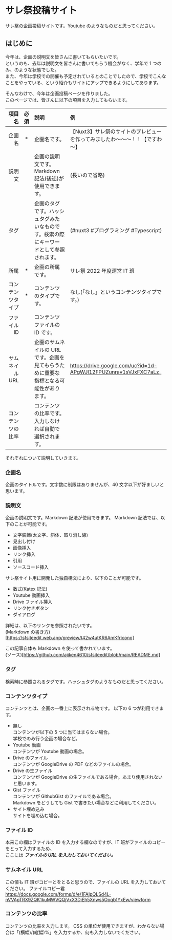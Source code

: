# サレ祭投稿サイト

サレ祭の企画投稿サイトです。Youtube のようなものだと思ってください。

## はじめに

今年は、企画の説明文を皆さんに書いてもらいたいです。  
というのも、去年は説明文を皆さんに書いてもらう機会がなく、学年で 1 つのみ、のような状態でした。  
また、今年は学校での開催も予定されているとのことでしたので、学校でこんなことをやっている、という紹介もサイトにアップできるようにしてあります。

そんなわけで、今年は企画投稿ページを作りました。  
このページでは、皆さんに以下の項目を入力してもらいます。

|           項目名 | 必須 | 説明                                                                                   | 例                                                                          |
| ---------------: | :--: | :------------------------------------------------------------------------------------- | :-------------------------------------------------------------------------- |
|           企画名 |  \*  | 企画名です。                                                                           | 【Nuxt3】サレ祭のサイトのプレビューを作ってみましたわ～～～！！【ですわ～】 |
|           説明文 |      | 企画の説明文です。Markdown 記法(後述)が使用できます。                                  | (長いので省略)                                                              |
|             タグ |      | 企画のタグです。ハッシュタグみたいなものです。検索の際にキーワードとして参照されます。 | (#nuxt3 #プログラミング #Typescript)                                        |
|             所属 |  \*  | 企画の所属です。                                                                       | サレ祭 2022 年度運営 IT 班                                                  |
| コンテンツタイプ |  \*  | コンテンツのタイプです。                                                               | なし(「なし」というコンテンツタイプです。)                                  |
|      ファイル ID |      | コンテンツファイルの ID です。                                                         |
|   サムネイル URL |      | 企画のサムネイルの URL です。企画を見てもらうために重要な指標となる可能性があります。  | https://drive.google.com/uc?id=1d-APgWJl12FPUZunrav1sVJxFXC7aLz_            |
| コンテンツの比率 |      | コンテンツの比率です。入力しなければ自動で選択されます。                               |

それぞれについて説明していきます。

### 企画名

企画のタイトルです。文字数に制限はありませんが、40 文字以下が好ましいと思います。

### 説明文

企画の説明文です。Markdown 記法が使用できます。
Markdown 記法では、以下のことが可能です。

- 文字装飾(太文字、斜体、取り消し線)
- 見出し付け
- 画像挿入
- リンク挿入
- 引用
- ソースコード挿入

サレ祭サイト用に開発した独自構文により、以下のことが可能です。

- 数式(Katex 記法)
- Youtube 動画挿入
- Drive ファイル挿入
- リンク付きボタン
- ダイアログ

詳細は、以下のリンクを参照されたいです。  
(Markdown の書き方)[https://sfsiteedit.web.app/preview/t42w4utKR6AmKfricono]

この記事自体も Markdown を使って書かれています。  
(ソース)[https://github.com/ajiken4610/sfsiteedit/blob/main/README.md]

### タグ

検索時に参照されるタグです。ハッシュタグのようなものだと思ってください。

### コンテンツタイプ

コンテンツとは、企画の一番上に表示される物です。
以下の 6 つが利用できます。

- 無し  
  コンテンツが以下の 5 つに当てはまらない場合。  
  学校でのみ行う企画の場合など。
- Youtube 動画  
  コンテンツが Youtube 動画の場合。
- Drive のファイル  
  コンテンツが GoogleDrive の PDF などのファイルの場合。
- Drive の生ファイル  
  コンテンツが GoogleDrive の生ファイルである場合。あまり使用されないと思います。
- Gist ファイル  
  コンテンツが GithubGist のファイルである場合。  
  Markdown をどうしても Gist で書きたい場合などに利用してください。
- サイト埋め込み  
  サイトを埋め込む場合。

### ファイル ID

本来この欄はファイルの ID を入力する欄なのですが、IT 班がファイルのコピーをとって入力するため、  
ここには **_ファイルの URL を入力しておいてください。_**

### サムネイル URL

この値も IT 班がコピーとをとると思うので、ファイルの URL を入力しておいてください。
ファイルコピー君
https://docs.google.com/forms/d/e/1FAIpQLSd4L-nVVApTRX9ZQK1kuMWVQQjVxX3DiEh5Xnws5Ooqb1YxEw/viewform

### コンテンツの比率

コンテンツの比率を入力します。
CSS の単位が使用できますが、わからない場合は「(横幅)/(縦幅)%」を入力するか、何も入力しないでください。
